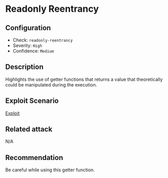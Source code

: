 # Readonly Reentrancy

## Configuration

- Check: `readonly-reentrancy`
- Severity: `High`
- Confidence: `Medium`

## Description

Highlights the use of getter functions that returns a value that theoretically could be manipulated during the execution.

## Exploit Scenario

[Exploit](../tests/readonly_reentrancy.sol)

## Related attack

N/A

## Recommendation

Be careful while using this getter function.
